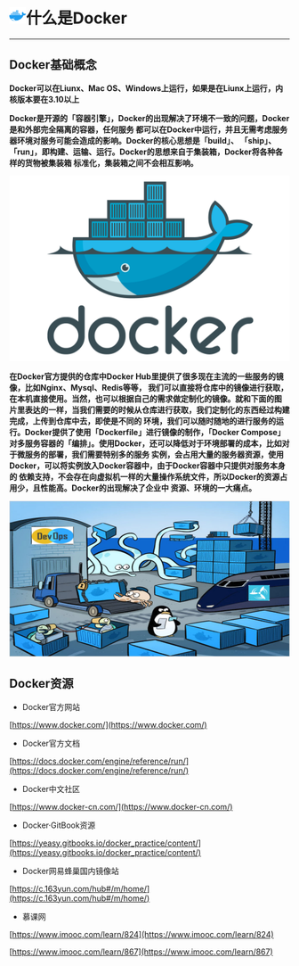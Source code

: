 # <img src="../images/icon/docker.png" width="30" height="30" />什么是Docker

---

## Docker基础概念

**Docker可以在Liunx、Mac OS、Windows上运行，如果是在Liunx上运行，内核版本要在3.10以上**

**Docker是开源的「容器引擎」，Docker的出现解决了环境不一致的问题，Docker是和外部完全隔离的容器，任何服务
都可以在Docker中运行，并且无需考虑服务器环境对服务可能会造成的影响。Docker的核心思想是「build」、
「ship」、「run」，即构建、运输、运行。Docker的思想来自于集装箱，Docker将各种各样的货物被集装箱
标准化，集装箱之间不会相互影响。**

![DockerConcept](../images/docker_content/docker-concept.jpg)

**在Docker官方提供的仓库中Docker Hub里提供了很多现在主流的一些服务的镜像，比如Nginx、Mysql、Redis等等，
我们可以直接将仓库中的镜像进行获取，在本机直接使用。当然，也可以根据自己的需求做定制化的镜像。就和下面的图
片里表达的一样，当我们需要的时候从仓库进行获取，我们定制化的东西经过构建完成，上传到仓库中去，即使是不同的
环境，我们可以随时随地的进行服务的运行。Docker提供了使用「Dockerfile」进行镜像的制作，「Docker Compose」
对多服务容器的「编排」。使用Docker，还可以降低对于环境部署的成本，比如对于微服务的部署，我们需要特别多的服务
实例，会占用大量的服务器资源，使用Docker，可以将实例放入Docker容器中，由于Docker容器中只提供对服务本身的
依赖支持，不会存在向虚拟机一样的大量操作系统文件，所以Docker的资源占用少，且性能高。Docker的出现解决了企业中
资源、环境的一大痛点。**

![DockerCore](../images/docker_content/docker-core.png)

## Docker资源

* Docker官方网站

[https://www.docker.com/](https://www.docker.com/)

* Docker官方文档

[https://docs.docker.com/engine/reference/run/](https://docs.docker.com/engine/reference/run/)

* Docker中文社区

[https://www.docker-cn.com/](https://www.docker-cn.com/)

* Docker·GitBook资源

[https://yeasy.gitbooks.io/docker_practice/content/](https://yeasy.gitbooks.io/docker_practice/content/)

* Docker网易蜂巢国内镜像站

[https://c.163yun.com/hub#/m/home/](https://c.163yun.com/hub#/m/home/)

* 慕课网

[https://www.imooc.com/learn/824](https://www.imooc.com/learn/824)

[https://www.imooc.com/learn/867](https://www.imooc.com/learn/867)